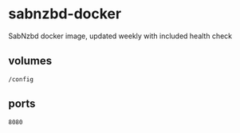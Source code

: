 # sabnzbd-docker
SabNzbd docker image, updated weekly with included health check

## volumes

```
/config
```

## ports

```
8080
```
